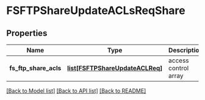 # FSFTPShareUpdateACLsReqShare

## Properties
Name | Type | Description | Notes
------------ | ------------- | ------------- | -------------
**fs_ftp_share_acls** | [**list[FSFTPShareUpdateACLReq]**](FSFTPShareUpdateACLReq.md) | access control array | [optional] 

[[Back to Model list]](../README.md#documentation-for-models) [[Back to API list]](../README.md#documentation-for-api-endpoints) [[Back to README]](../README.md)


